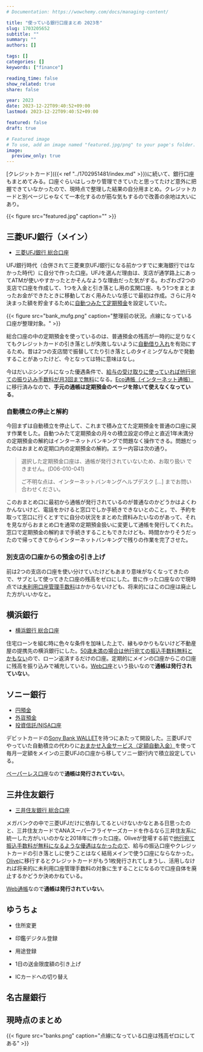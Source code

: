 ```yaml
---
# Documentation: https://wowchemy.com/docs/managing-content/

title: "使っている銀行口座まとめ 2023冬"
slug: 1703205652
subtitle: ""
summary: ""
authors: []

tags: []
categories: []
keywords: ["finance"]

reading_time: false
show_related: true
share: false

year: 2023
date: 2023-12-22T09:40:52+09:00
lastmod: 2023-12-22T09:40:52+09:00

featured: false
draft: true

# Featured image
# To use, add an image named "featured.jpg/png" to your page's folder.
image:
  preview_only: true
---
```


[クレジットカード]({{< ref "../1702951481/index.md" >}})に続いて、銀行口座もまとめてみる。口座ぐらいはしっかり管理できていたと思ってたけど意外に把握できていなかったので、現時点で整理した結果の自分用まとめ。クレジットカードと別ページじゃなくて一本化するのが筋な気もするので改善の余地は大いにあり。

{{< figure src="featured.jpg" caption="" >}}

## 三菱UFJ銀行（メイン）

- [三菱UFJ銀行 総合口座](https://www.bk.mufg.jp/kouza/sougou/btm/index.html)

UFJ銀行時代（合併されて三菱東京UFJ銀行になる前かつすでに東海銀行ではなかった時代）に自分で作った口座。UFJを選んだ理由は、支店が通学路上にあってATMが使いやすかったとかそんなような理由だった気がする。わざわざ2つの支店で口座を作成して、1つを入金と引き落とし用の玄関口座、もう1つをまとまったお金ができたときに移動しておく用みたいな感じで最初は作成。さらに月々決まった額を貯金するために[自動つみたて定期預金](https://www.bk.mufg.jp/tameru/yen/tsumitate/btm/index.html)を設定していた。

{{< figure src="bank_mufg.png" caption="整理前の状況。点線になっている口座が整理対象。" >}}

総合口座の中の定期預金を使っているのは、普通預金の残高が一時的に足りなくてもクレジットカードの引き落としが失敗しないように[自動借り入れ](https://www.bk.mufg.jp/kouza/sougou/btm/jido.html)を有効にするため。昔は2つの支店間で振替してたり引き落としのタイミングなんかで発動することがあったけど、今となっては特に意味はなし。

今はだいぶシンプルになった優遇条件で、[給与の受け取りに使っていれば他行宛ての振り込み手数料が月3回まで無料](https://www.bk.mufg.jp/kouza/yugu/mb/yugu_naiyo/index.html)になる。[Eco通帳（インターネット通帳）](https://www.bk.mufg.jp/tsukau/eco_tsuchou/index.html)に移行済みなので、**手元の通帳は定期預金のページを除いて使えなくなっている**。


### 自動積立の停止と解約

今回まずは自動積立を停止して、これまで積み立てた定期預金を普通の口座に戻す作業をした。自動つみたて定期預金の月々の積立設定の停止と直近1年未満分の定期預金の解約はインターネットバンキングで問題なく操作できる。問題だったのはおまとめ定期口内の定期預金の解約。エラー内容は次の通り。

> 選択した定期預金口座は、通帳が発行されていないため、お取り扱い できません。(D06-010-041)
> 
> ご不明な点は、インターネットバンキングヘルプデスク [...] までお問い合わせください。

このおまとめ口に最初から通帳が発行されているのが普通なのかどうかはよくわかんないけど、電話をかけると窓口でしか手続きできないとのこと。で、予約を取って窓口に行くとすでに自分の状況をまとめた資料みたいなのがあって、それを見ながらおまとめ口を通常の定期預金扱いに変更して通帳を発行してくれた。窓口で定期預金の解約まで手続きすることもできたけども、時間かかりそうだったので帰ってきてからインターネットバンキングで残りの作業を完了させた。


### 別支店の口座からの預金の引き上げ

前は2つの支店の口座を使い分けていたけどもあまり意味がなくなってきたので、サブとして使ってきた口座の残高をゼロにした。昔に作った口座なので現時点では[未利用口座管理手数料](https://www.bk.mufg.jp/kouza/futsu/miriyo/index.html)はかからないけども、将来的にはこの口座は廃止した方がいいかなと。


## 横浜銀行

- [横浜銀行 総合口座](https://www.boy.co.jp/kojin/kouza/kouza-sougou/index.html)

住宅ローンを組む時に色々な条件を加味した上で、縁もゆかりもないけど不動産屋の提携先の横浜銀行にした。[50歳未満の場合は他行宛ての振込手数料無料とかもない](https://www.boy.co.jp/fee/furikomi.html#anc-1)ので、ローン返済するだけの口座。定期的にメインの口座からこの口座に残高を振り込みで補充している。[Web口座](https://www.boy.co.jp/kojin/myd/service/mysmart.html)という扱いなので**通帳は発行されていない**。


## ソニー銀行

- [円預金](https://moneykit.net/visitor/dc/)
- [外貨預金](https://moneykit.net/visitor/fx/)
- [投資信託/NISA口座](https://moneykit.net/visitor/fund/)

デビットカードの[Sony Bank WALLET](https://moneykit.net/visitor/sbw/)を持つにあたって開設した。三菱UFJでやっていた自動積立の代わりに[おまかせ入金サービス（定額自動入金）](https://moneykit.net/visitor/omakase/)を使って毎月一定額をメインの三菱UFJの口座から移してソニー銀行内で積立設定している。

[ペーパーレス口座](https://moneykit.net/visitor/account/account10.html)なので**通帳は発行されていない**。


## 三井住友銀行

- [三井住友銀行 総合口座](https://www.smbc.co.jp/kojin/sougou/account-type/sogo/)

メガバンクの中で三菱UFJだけに依存してるといけないかなとある日思ったのと、三井住友カードでANAスーパーフライヤーズカードを作るなら三井住友系に統一した方がいいのかなと2018年に作った口座。Oliveが登場する前で[他行宛て振込手数料が無料になるような優遇はなかったので](https://www.smbc.co.jp/kojin/fee/furikomi.html)、給与の振込口座やクレジットカードの引き落としに使うことはなく結局メインで使う口座にならなかった。[Olive](https://www.smbc.co.jp/kojin/olive/index.html)に移行するとクレジットカードがもう1枚発行されてしまうし、活用しなければ将来的に未利用口座管理手数料の対象に生することになるので口座自体を廃止するかどうか決めかねている。

[Web通帳](https://www.smbc.co.jp/kojin/sougou/web-tsucho/)なので**通帳は発行されていない**。


## ゆうちょ


- 住所変更
- 印鑑デジタル登録
- 用途登録
- 1日の送金限度額の引き上げ

- ICカードへの切り替え


## 名古屋銀行


## 現時点のまとめ

{{< figure src="banks.png" caption="点線になっている口座は残高ゼロにしてある" >}}

